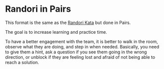 # Randori in Pairs

This format is the same as the [Randori Kata](./RandoriKata.md) but done in Pairs.

The goal is to increase learning and practice time.

To have a better engagement with the team, it is better to walk in the room, observe what they are doing, and step in when needed. Basically, you need to give them a hint, ask a question if you see them going in the wrong direction, or unblock if they are feeling lost and afraid of not being able to reach a solution.
